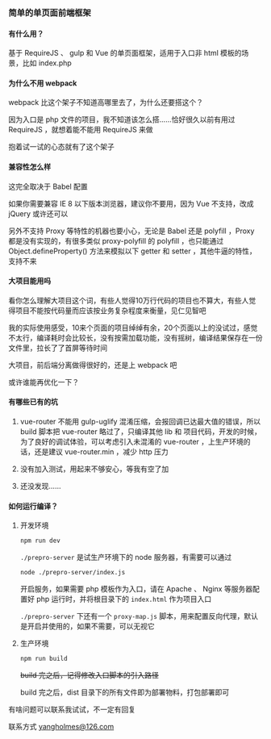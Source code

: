 ### 简单的单页面前端框架

#### 有什么用？

基于 RequireJS 、 gulp 和 Vue 的单页面框架，适用于入口非 html 模板的场景，比如 index.php

#### 为什么不用 webpack

webpack 比这个架子不知道高哪里去了，为什么还要搭这个？

因为入口是 php 文件的项目，我不知道该怎么搭……恰好很久以前有用过 RequireJS ，就想着能不能用 RequireJS 来做

抱着试一试的心态就有了这个架子

#### 兼容性怎么样

这完全取决于 Babel 配置

如果你需要兼容 IE 8 以下版本浏览器，建议你不要用，因为 Vue 不支持，改成 jQuery 或许还可以

另外不支持 Proxy 等特性的机器也要小心，无论是 Babel 还是 polyfill ，Proxy 都是没有实现的，有很多类似 proxy-polyfill 的 polyfill ，也只能通过 Object.defineProperty() 方法来模拟以下 getter 和 setter ，其他牛逼的特性，支持不来

#### 大项目能用吗

看你怎么理解大项目这个词，有些人觉得10万行代码的项目也不算大，有些人觉得项目不能按代码量而应该按业务复杂程度来衡量，见仁见智吧

我的实际使用感受，10来个页面的项目绰绰有余，20个页面以上的没试过，感觉不太行，编译耗时会比较长，没有按需加载功能，没有摇树，编译结果保存在一份文件里，拉长了了首屏等待时间

大项目，前后端分离做得很好的，还是上 webpack 吧

或许谁能再优化一下？

#### 有哪些已有的坑

1. vue-router 不能用 gulp-uglify 混淆压缩，会报回调已达最大值的错误，所以 build 脚本把 vue-router 略过了，只编译其他 lib 和 项目代码，开发的时候，为了良好的调试体验，可以考虑引入未混淆的 vue-router ，上生产环境的话，还是建议 vue-router.min ，减少 http 压力

2. 没有加入测试，用起来不够安心，等我有空了加

3. 还没发现……

#### 如何运行编译？

1. 开发环境

    ```bash
    npm run dev
    ```

    `./prepro-server` 是试生产环境下的 node 服务器，有需要可以通过

    ```bash
    node ./prepro-server/index.js
    ```

    开启服务，如果需要 php 模板作为入口，请在 Apache 、 Nginx 等服务器配置好 php 运行时，并将根目录下的 `index.html` 作为项目入口

    `./prepro-server` 下还有一个 `proxy-map.js` 脚本，用来配置反向代理，默认是开启并使用的，如果不需要，可以无视它

2. 生产环境

    ```bash
    npm run build
    ```

    ~~build 完之后，记得修改入口脚本的引入路径~~

    build 完之后，dist 目录下的所有文件即为部署物料，打包部署即可

有啥问题可以联系我试试，不一定有回复

联系方式  [yangholmes@126.com](mailto://yangholmes@126.com)